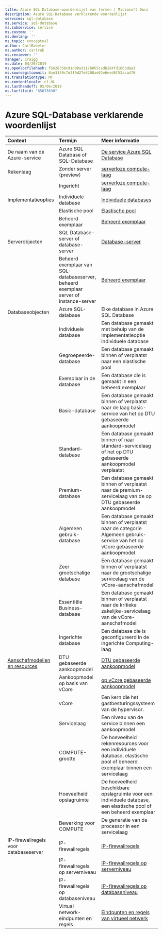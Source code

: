 ```yaml
---
title: Azure SQL Database-woordenlijst van termen | Microsoft Docs
description: Azure SQL-Database verklarende woordenlijst
services: sql-database
ms.service: sql-database
ms.subservice: service
ms.custom: ''
ms.devlang: ''
ms.topic: conceptual
author: CarlRabeler
ms.author: carlrab
ms.reviewer: ''
manager: craigg
ms.date: 04/26/2019
ms.openlocfilehash: fb628358c91d80a3117b065cadb284fd1665daa3
ms.sourcegitcommit: 0ae3139c7e2f9d27e8200ae02e6eed6f52aca476
ms.translationtype: MT
ms.contentlocale: nl-NL
ms.lasthandoff: 05/06/2019
ms.locfileid: "65073690"
---
```

# <a name="azure-sql-database-glossary-of-terms"></a>Azure SQL-Database verklarende woordenlijst

|Context|Termijn|Meer informatie|
|:---|:---|:---|
|De naam van de Azure-service|Azure SQL Database of SQL-Database|[De service Azure SQL Database](sql-database-technical-overview.md)|
|Rekenlaag|Zonder server (preview)|[serverloze compute-laag](sql-database-serverless.md)
||Ingericht|[serverloze compute-laag](sql-database-serverless.md)
|Implementatieopties |Individuele database|[Individuele databases](sql-database-single-database.md)|
||Elastische pool|[Elastische pool](sql-database-elastic-pool.md)|
||Beheerd exemplaar|[Beheerd exemplaar](sql-database-managed-instance.md)|
|Serverobjecten|SQL Database-server of database-server|[Database-server](sql-database-servers.md)|
||Beheerd exemplaar van SQL-databaseserver, beheerd exemplaar server of instance-server|[Beheerd exemplaar](sql-database-managed-instance.md)|
Databaseobjecten|Azure SQL-database|Elke database in Azure SQL Database|
||Individuele database|Een database gemaakt met behulp van de Implementatieoptie individuele database|
||Gegroepeerde-database|Een database gemaakt binnen of verplaatst naar een elastische pool|
||Exemplaar in de database|Een database die is gemaakt in een beheerd exemplaar|
||Basic-database|Een database gemaakt binnen of verplaatst naar de laag basic-service van het op DTU gebaseerde aankoopmodel|
||Standard-database|Een database gemaakt binnen of naar standard-servicelaag of het op DTU gebaseerde aankoopmodel verplaatst|
||Premium-database|Een database gemaakt binnen of verplaatst naar de premium-servicelaag van de op DTU gebaseerde aankoopmodel|
||Algemeen gebruik-database|Een database gemaakt binnen of verplaatst naar de categorie Algemeen gebruik-service van het op vCore gebaseerde aankoopmodel|
||Zeer grootschalige database|Een database gemaakt binnen of verplaatst naar de grootschalige servicelaag van de vCore-aanschafmodel|
||Essentiële Business-database|Een database gemaakt binnen of verplaatst naar de kritieke zakelijke-servicelaag van de vCore-aanschafmodel|
||Ingerichte database|Een database die is geconfigureerd in de ingerichte Computing-laag|
|[Aanschafmodellen en resources](sql-database-purchase-models.md)|DTU gebaseerde aankoopmodel|[DTU gebaseerde aankoopmodel](sql-database-service-tiers-dtu.md)|
||Aankoopmodel op basis van vCore|[op vCore gebaseerde aankoopmodel](sql-database-service-tiers-vcore.md)|
||vCore|Een kern die het gastbesturingssysteem van de hypervisor.|
||Servicelaag|Een niveau van de service binnen een aankoopmodel|
||COMPUTE-grootte|De hoeveelheid rekenresources voor een individuele database, elastische pool of beheerd exemplaar binnen een servicelaag|
||Hoeveelheid opslagruimte|De hoeveelheid beschikbare opslagruimte voor een individuele database, een elastische pool of een beheerd exemplaar|
||Bewerking voor COMPUTE|De generatie van de processor in een servicelaag|
|IP-firewallregels voor databaseserver|IP-firewallregels|[IP-firewallregels](sql-database-firewall-configure.md)|
||IP-firewallregels op serverniveau|[IP-firewallregels op serverniveau](sql-database-firewall-configure.md#overview)|
|| IP-firewallregels op databaseniveau|[IP-firewallregels op databaseniveau](sql-database-firewall-configure.md#overview)|
||Virtual network-eindpunten en regels|[Eindpunten en regels van virtueel netwerk](sql-database-vnet-service-endpoint-rule-overview.md)|
